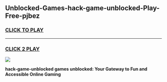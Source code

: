 
## Unblocked-Games-hack-game-unblocked-Play-Free-pjbez
<h3>
<a href="https://premium76.site?title=hack-game-unblocked&ref=22A">CLICK TO PLAY</a></h3>
<hr>

<h3>
<a href="https://premium76.site?title=hack-game-unblocked&ref=22A">CLICK 2 PLAY</a>
  
</h3>

<a href="https://premium76.site?title=hack-game-unblocked&ref=22A"><img src="https://clearcache.store/games.png"></a>


**hack-game-unblocked games unblocked: Your Gateway to Fun and Accessible Online Gaming**
